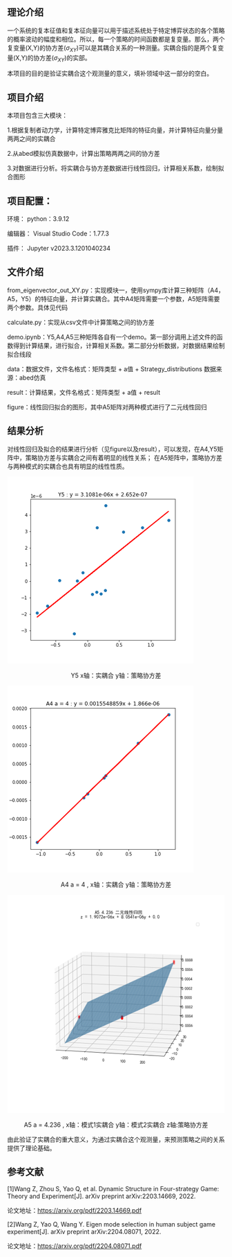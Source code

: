 ## 理论介绍
一个系统的复本征值和复本征向量可以用于描述系统处于特定博弈状态的各个策略的概率波动的幅度和相位。所以，每一个策略的时间函数都是复变量。那么，两个复变量(X,Y)的协方差($\sigma_{XY}$)可以是其耦合关系的一种测量。实耦合指的是两个复变量(X,Y)的协方差($\sigma_{XY}$)的实部。


本项目的目的是验证实耦合这个观测量的意义，填补领域中这一部分的空白。

## 项目介绍

本项目包含三大模块：

1.根据复制者动力学，计算特定博弈雅克比矩阵的特征向量，并计算特征向量分量两两之间的实耦合

2.从abed模拟仿真数据中，计算出策略两两之间的协方差

3.对数据进行分析。将实耦合与协方差数据进行线性回归，计算相关系数，绘制拟合图形

## 项目配置：

环境：
python：3.9.12

编辑器：
Visual Studio Code：1.77.3

插件：
Jupyter v2023.3.1201040234



## 文件介绍

from_eigenvector_out_XY.py：实现模块一，使用sympy库计算三种矩阵（A4，A5，Y5）的特征向量，并计算实耦合。其中A4矩阵需要一个参数，A5矩阵需要两个参数。具体见代码

calculate.py：实现从csv文件中计算策略之间的协方差

demo.ipynb：Y5,A4,A5三种矩阵各自有一个demo。第一部分调用上述文件的函数得到计算结果，进行拟合，计算相关系数。第二部分分析数据，对数据结果绘制拟合线段

data：数据文件，文件名格式：矩阵类型 + a值 + Strategy_distributions  数据来源：abed仿真

result：计算结果，文件名格式：矩阵类型 + a值 + result

figure：线性回归拟合的图形，其中A5矩阵对两种模式进行了二元线性回归

## 结果分析
对线性回归及拟合的结果进行分析（见figure以及result），可以发现，在A4,Y5矩阵中，策略协方差与实耦合之间有着明显的线性关系；
在A5矩阵中，策略协方差与两种模式的实耦合也具有明显的线性性质。

![](figure/Y5.png)
<center><p>Y5  x轴：实耦合  y轴：策略协方差</p></center>


![](figure/A4_4.png)
<center><p>A4 a = 4 ,  x轴：实耦合  y轴：策略协方差</p></center>


![](figure/A5_4.236.png)
<center><p>A5 a = 4.236 ,  x轴：模式1实耦合  y轴：模式2实耦合 z轴:策略协方差</p></center>




由此验证了实耦合的重大意义，为通过实耦合这个观测量，来预测策略之间的关系提供了理论基础。

## 参考文献
[1]Wang Z, Zhou S, Yao Q, et al. Dynamic Structure in Four-strategy Game: Theory and Experiment[J]. arXiv preprint arXiv:2203.14669, 2022.    


论文地址：https://arxiv.org/pdf/2203.14669.pdf

[2]Wang Z, Yao Q, Wang Y. Eigen mode selection in human subject game experiment[J]. arXiv preprint arXiv:2204.08071, 2022.

论文地址：https://arxiv.org/pdf/2204.08071.pdf
